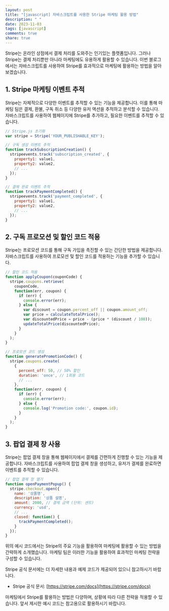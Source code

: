 ```yaml
---
layout: post
title: "[javascript] 자바스크립트를 사용한 Stripe 마케팅 활용 방법"
description: " "
date: 2023-11-03
tags: [javascript]
comments: true
share: true
---
```


Stripe는 온라인 상점에서 결제 처리를 도와주는 인기있는 플랫폼입니다. 그러나 Stripe는 결제 처리뿐만 아니라 마케팅에도 유용하게 활용할 수 있습니다. 이번 블로그에서는 자바스크립트를 사용하여 Stripe를 효과적으로 마케팅에 활용하는 방법을 알아보겠습니다.

## 1. Stripe 마케팅 이벤트 추적

Stripe는 자체적으로 다양한 이벤트를 추적할 수 있는 기능을 제공합니다. 이를 통해 마케팅 팀은 결제, 환불, 구독 취소 등 다양한 유저 액션을 추적하고 분석할 수 있습니다. 자바스크립트를 사용하여 웹페이지에 Stripe를 추가하고, 필요한 이벤트를 추적할 수 있습니다.

```javascript
// Stripe.js 초기화
var stripe = Stripe('YOUR_PUBLISHABLE_KEY');

// 구독 생성 이벤트 추적
function trackSubscriptionCreation() {
  stripeevents.track('subscription_created', {
    property1: value1,
    property2: value2,
    // ...
  });
}

// 결제 완료 이벤트 추적
function trackPaymentCompleted() {
  stripeevents.track('payment_completed', {
    property1: value1,
    property2: value2,
    // ...
  });
}
```

## 2. 구독 프로모션 및 할인 코드 적용

Stripe는 프로모션 코드를 통해 구독 가입을 촉진할 수 있는 간단한 방법을 제공합니다. 자바스크립트를 사용하여 프로모션 및 할인 코드를 적용하는 기능을 추가할 수 있습니다.

```javascript
// 할인 코드 적용
function applyCoupon(couponCode) {
  stripe.coupons.retrieve(
    couponCode,
    function(err, coupon) {
      if (err) {
        console.error(err);
      } else {
        var discount = coupon.percent_off || coupon.amount_off;
        var price = calculateTotalPrice();
        var discountedPrice = price - (price * (discount / 100));
        updateTotalPrice(discountedPrice);
      }
    }
  );
}

// 프로모션 코드 생성
function generatePromotionCode() {
  stripe.coupons.create(
    {
      percent_off: 50, // 50% 할인
      duration: 'once', // 1회용 코드
      // ...
    },
    function(err, coupon) {
      if (err) {
        console.error(err);
      } else {
        console.log('Promotion code:', coupon.id);
      }
    }
  );
}
```

## 3. 팝업 결제 창 사용

Stripe는 팝업 결제 창을 통해 웹페이지에서 결제를 간편하게 진행할 수 있는 기능을 제공합니다. 자바스크립트를 사용하여 팝업 결제 창을 생성하고, 유저가 결제를 완료하면 이벤트를 추적할 수 있습니다.

```javascript
// 팝업 결제 창 열기
function openPaymentPopup() {
  stripe.checkout.open({
    name: '상품명',
    description: '상품 설명',
    amount: 2000, // 결제 금액 (단위: 센트)
    currency: 'usd',
    // ...
    closed: function() {
      trackPaymentCompleted();
    }
  });
}
```

위의 예시 코드에서는 Stripe의 주요 기능을 활용하여 마케팅에 활용할 수 있는 방법을 간략하게 소개했습니다. 마케팅 팀은 이러한 기능을 활용하여 효과적인 마케팅 전략을 구성할 수 있습니다.

Stripe 공식 문서에는 더 자세한 내용과 예제 코드가 제공되어 있으니 참고하시기 바랍니다.

- Stripe 공식 문서: [https://stripe.com/docs](https://stripe.com/docs)

마케팅에서 Stripe를 활용하는 방법은 다양하며, 상황에 따라 다른 전략을 적용할 수 있습니다. 앞서 제시한 예시 코드는 참고용으로 활용하시기 바랍니다.
